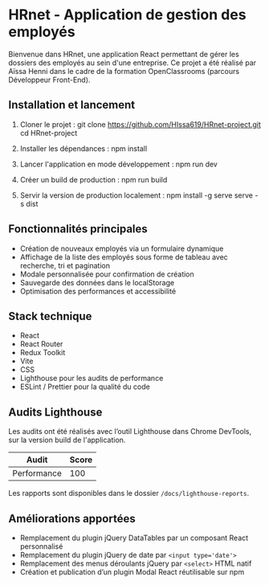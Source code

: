 HRnet - Application de gestion des employés
===========================================

Bienvenue dans HRnet, une application React permettant de gérer les dossiers des employés au sein d'une entreprise. 
Ce projet a été réalisé par Aïssa Henni dans le cadre de la formation OpenClassrooms (parcours Développeur Front-End).

Installation et lancement
--------------------------

1. Cloner le projet :
   git clone https://github.com/HIssa619/HRnet-project.git
   cd HRnet-project

2. Installer les dépendances :
   npm install

3. Lancer l'application en mode développement :
   npm run dev

4. Créer un build de production :
   npm run build

5. Servir la version de production localement :
   npm install -g serve
   serve -s dist

Fonctionnalités principales
---------------------------

- Création de nouveaux employés via un formulaire dynamique
- Affichage de la liste des employés sous forme de tableau avec recherche, tri et pagination
- Modale personnalisée pour confirmation de création
- Sauvegarde des données dans le localStorage
- Optimisation des performances et accessibilité

Stack technique
---------------

- React
- React Router
- Redux Toolkit
- Vite
- CSS
- Lighthouse pour les audits de performance
- ESLint / Prettier pour la qualité du code

Audits Lighthouse
------------------

Les audits ont été réalisés avec l’outil Lighthouse dans Chrome DevTools, sur la version build de l'application.

| Audit       | Score |
| ----------- | ----- |
| Performance | 100   |

Les rapports sont disponibles dans le dossier `/docs/lighthouse-reports`.

Améliorations apportées
------------------------

- Remplacement du plugin jQuery DataTables par un composant React personnalisé
- Remplacement du plugin jQuery de date par `<input type='date'>`
- Remplacement des menus déroulants jQuery par `<select>` HTML natif
- Création et publication d’un plugin Modal React réutilisable sur npm